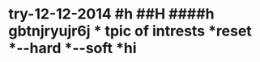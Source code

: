 try-12-12-2014
#h
##H
####h
gbtnjryujr6j
*
tpic of intrests
*reset
  *--hard
  *--soft
*hi
==============

